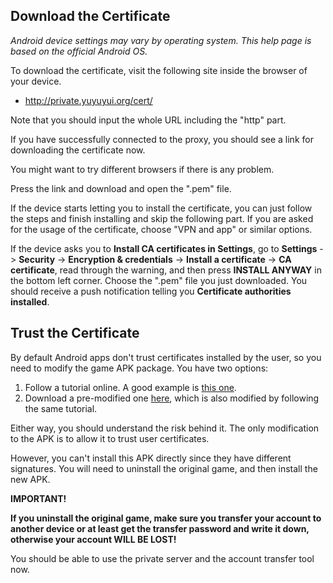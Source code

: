 ﻿## Download the Certificate

*Android device settings may vary by operating system. This help page is
based on the official Android OS.*

To download the certificate, visit the following site inside the browser
of your device.

* http://private.yuyuyui.org/cert/

Note that you should input the whole URL including the "http" part.

If you have successfully connected to the proxy, you should see a link
for downloading the certificate now.

You might want to try different browsers if there is any problem.

Press the link and download and open the ".pem" file. 

If the device starts letting you to install the certificate, you can just
follow the steps and finish installing and skip the following part. If you
are asked for the usage of the certificate, choose "VPN and app" or similar
options.

If the device asks you to **Install CA certificates in Settings**, go to
**Settings** -> **Security** -> **Encryption & credentials** -> **Install
a certificate** -> **CA certificate**, read through the warning, and then
press **INSTALL ANYWAY** in the bottom left corner. Choose the ".pem" file
you just downloaded. You should receive a push notification telling you
**Certificate authorities installed**.

## Trust the Certificate

By default Android apps don't trust certificates installed by the user, so
you need to modify the game APK package. You have two options:

1. Follow a tutorial online. A good example is [this one](https://hurricanelabs.com/blog/modifying-android-apps-to-allow-tls-intercept-with-user-cas/).
2. Download a pre-modified one [here](https://yuyuyui-apk.s3.ap-northeast-1.amazonaws.com/3.28.0/jp.co.altplus.yuyuyui.allow_ssl.apk),
which is also modified by following the same tutorial.

Either way, you should understand the risk behind it. The only modification
to the APK is to allow it to trust user certificates.

However, you can't install this APK directly since they have different
signatures. You will need to uninstall the original game, and then install
the new APK.

**IMPORTANT!**

**If you uninstall the original game, make sure you transfer
your account to another device or at least get the transfer password and
write it down, otherwise your account WILL BE LOST!**

You should be able to use the private server and the account transfer tool
now.